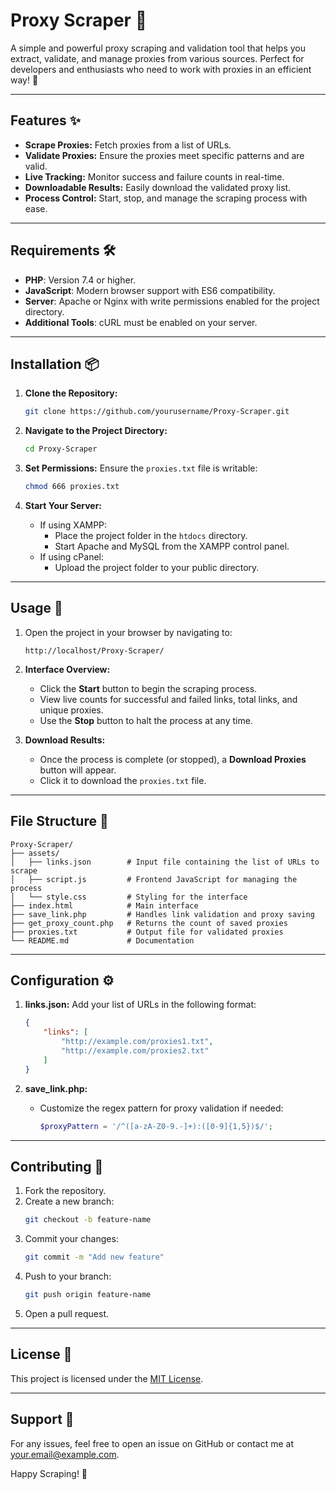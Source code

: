 
# Proxy Scraper 🚀

A simple and powerful proxy scraping and validation tool that helps you extract, validate, and manage proxies from various sources. Perfect for developers and enthusiasts who need to work with proxies in an efficient way! 🌟

---

## Features ✨

- **Scrape Proxies:** Fetch proxies from a list of URLs.
- **Validate Proxies:** Ensure the proxies meet specific patterns and are valid.
- **Live Tracking:** Monitor success and failure counts in real-time.
- **Downloadable Results:** Easily download the validated proxy list.
- **Process Control:** Start, stop, and manage the scraping process with ease.

---

## Requirements 🛠️

- **PHP**: Version 7.4 or higher.
- **JavaScript**: Modern browser support with ES6 compatibility.
- **Server**: Apache or Nginx with write permissions enabled for the project directory.
- **Additional Tools**: cURL must be enabled on your server.

---

## Installation 📦

1. **Clone the Repository:**
   ```bash
   git clone https://github.com/yourusername/Proxy-Scraper.git
   ```

2. **Navigate to the Project Directory:**
   ```bash
   cd Proxy-Scraper
   ```

3. **Set Permissions:** Ensure the `proxies.txt` file is writable:
   ```bash
   chmod 666 proxies.txt
   ```

4. **Start Your Server:**
   - If using XAMPP:
     - Place the project folder in the `htdocs` directory.
     - Start Apache and MySQL from the XAMPP control panel.
   - If using cPanel:
     - Upload the project folder to your public directory.

---

## Usage 🚦

1. Open the project in your browser by navigating to:
   ```
   http://localhost/Proxy-Scraper/
   ```

2. **Interface Overview:**
   - Click the **Start** button to begin the scraping process.
   - View live counts for successful and failed links, total links, and unique proxies.
   - Use the **Stop** button to halt the process at any time.

3. **Download Results:**
   - Once the process is complete (or stopped), a **Download Proxies** button will appear.
   - Click it to download the `proxies.txt` file.

---

## File Structure 📁

```
Proxy-Scraper/
├── assets/
│   ├── links.json        # Input file containing the list of URLs to scrape
│   ├── script.js         # Frontend JavaScript for managing the process
│   └── style.css         # Styling for the interface
├── index.html            # Main interface
├── save_link.php         # Handles link validation and proxy saving
├── get_proxy_count.php   # Returns the count of saved proxies
├── proxies.txt           # Output file for validated proxies
└── README.md             # Documentation
```

---

## Configuration ⚙️

1. **links.json:** Add your list of URLs in the following format:
   ```json
   {
       "links": [
           "http://example.com/proxies1.txt",
           "http://example.com/proxies2.txt"
       ]
   }
   ```

2. **save_link.php:**
   - Customize the regex pattern for proxy validation if needed:
     ```php
     $proxyPattern = '/^([a-zA-Z0-9.-]+):([0-9]{1,5})$/';
     ```

---

## Contributing 🤝

1. Fork the repository.
2. Create a new branch:
   ```bash
   git checkout -b feature-name
   ```
3. Commit your changes:
   ```bash
   git commit -m "Add new feature"
   ```
4. Push to your branch:
   ```bash
   git push origin feature-name
   ```
5. Open a pull request.

---

## License 📜

This project is licensed under the [MIT License](LICENSE).

---

## Support 💬

For any issues, feel free to open an issue on GitHub or contact me at [your.email@example.com](mailto:your.email@example.com).

Happy Scraping! 🎉

